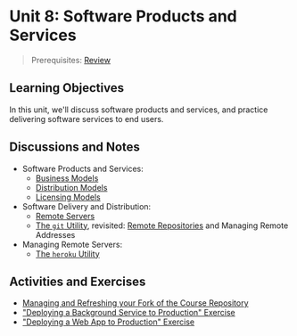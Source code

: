 

# Unit 8: Software Products and Services

> Prerequisites: [Review](unit-7.md)

## Learning Objectives

In this unit, we'll discuss software products and services, and practice delivering software services to end users.

## Discussions and Notes

  + Software Products and Services:
    + [Business Models](/notes/software.md#business-models)
    + [Distribution Models](/notes/software.md#distribution-models)
    + [Licensing Models](/notes/software.md#licensing-models)
  + Software Delivery and Distribution:
    + [Remote Servers](/notes/servers.md)
    + [The `git` Utility](/notes/git.md), revisited: [Remote Repositories](/notes/git.md#remote-repositories) and Managing Remote Addresses
  + Managing Remote Servers:
    + [The `heroku` Utility](/notes/heroku.md)

## Activities and Exercises

  + [Managing and Refreshing your Fork of the Course Repository](/CONTRIBUTING.md#step-1-fork-the-repository)
  + ["Deploying a Background Service to Production" Exercise](/exercises/deploying-services/README.md)
  + ["Deploying a Web App to Production" Exercise](/exercises/deploying-web-apps/README.md)
